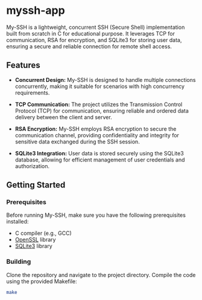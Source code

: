 # myssh-app

My-SSH is a lightweight, concurrent SSH (Secure Shell) implementation built from scratch in C for educational purpose. It leverages TCP for communication, RSA for encryption, and SQLite3 for storing user data, ensuring a secure and reliable connection for remote shell access.

## Features

- **Concurrent Design:** My-SSH is designed to handle multiple connections concurrently, making it suitable for scenarios with high concurrency requirements.

- **TCP Communication:** The project utilizes the Transmission Control Protocol (TCP) for communication, ensuring reliable and ordered data delivery between the client and server.

- **RSA Encryption:** My-SSH employs RSA encryption to secure the communication channel, providing confidentiality and integrity for sensitive data exchanged during the SSH session.

- **SQLite3 Integration:** User data is stored securely using the SQLite3 database, allowing for efficient management of user credentials and authorization.

## Getting Started

### Prerequisites

Before running My-SSH, make sure you have the following prerequisites installed:

- C compiler (e.g., GCC)
- [OpenSSL](https://www.openssl.org/) library
- [SQLite3](https://www.sqlite.org/) library

### Building

Clone the repository and navigate to the project directory. Compile the code using the provided Makefile:

```bash
make

